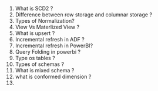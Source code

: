 1. What is SCD2 ?
2. Difference  between row storage and columnar storage ?
3. Types of Normalization?
4. View Vs Materlized View ?
5. What is upsert ?
6. Incremental refresh in ADF ?
7. Incremental refresh in PowerBI?
8. Query Folding in powerbi ?
9. Type os tables ?
10. Types of schemas ?
11. What is mixed schema ?
12. what is conformed dimension ?
13. 
